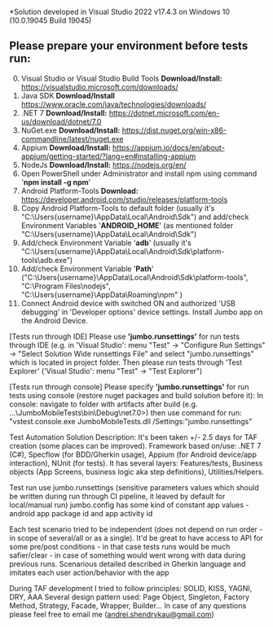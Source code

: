 *Solution developed in Visual Studio 2022 v17.4.3 on Windows 10 (10.0.19045 Build 19045)

## Please prepare your environment before tests run: ##

0. Visual Studio or Visual Studio Build Tools **Download/Install:** https://visualstudio.microsoft.com/downloads/ 
1. Java SDK **Download/Install** https://www.oracle.com/java/technologies/downloads/
2. .NET 7 **Download/Install:** https://dotnet.microsoft.com/en-us/download/dotnet/7.0
3. NuGet.exe **Download/Install:** https://dist.nuget.org/win-x86-commandline/latest/nuget.exe
4. Appium **Download/Install:** https://appium.io/docs/en/about-appium/getting-started/?lang=en#installing-appium
5. NodeJs **Download/Install:** https://nodejs.org/en/
6. Open PowerShell under Administrator and install npm using command '**npm install -g npm**'
7. Android Platform-Tools **Download:**  https://developer.android.com/studio/releases/platform-tools
8. Copy Android Platform-Tools to default folder (usually it's "C:\Users\{username}\AppData\Local\Android\Sdk") and add/check Environment Variables '**ANDROID_HOME**' (as mentioned folder "C:\Users\{username}\AppData\Local\Android\Sdk")
9. Add/check Environment Variable '**adb**' (usually it's "C:\Users\{username}\AppData\Local\Android\Sdk\platform-tools\adb.exe")
10. Add/check Environment Variable '**Path**' ("C:\Users\{username}\AppData\Local\Android\Sdk\platform-tools", "C:\Program Files\nodejs\", "C:\Users\{username}\AppData\Roaming\npm" )
11. Connect Android device with switched ON and authorized 'USB debugging' in 'Developer options' device settings. Install Jumbo app on the Android Device.

[Tests run through IDE] Please use **'jumbo.runsettings'** for run tests through IDE (e.g. in 'Visual Studio': menu "Test" -> "Configure Run Settings" -> "Select Solution Wide runsettings File" and select "jumbo.runsettings" which is located in project folder.
Then please run tests through 'Test Explorer' ('Visual Studio': menu "Test" -> "Test Explorer")

[Tests run through console] Please specify **'jumbo.runsettings'** for run tests using console (restore nuget packages and build solution before it):
In console: navigate to folder with artifacts after build (e.g. ...\JumboMobileTests\bin\Debug\net7.0>) then use command for run: "vstest.console.exe JumboMobileTests.dll /Settings:"jumbo.runsettings"


Test Automation Solution Description:
It's been taken +/- 2.5 days for TAF creation (some places can be improved).
Framework based on/use: .NET 7 (C#), Specflow (for BDD/Gherkin usage), Appium (for Android device/app interaction), NUnit (for tests). It has several layers: Features/tests, Business objects (App Screens, business logic aka step definitions), Utilities/Helpers.

Test run use jumbo.runsettings (sensitive parameters values which should be written during run through CI pipeline, it leaved by default for local/manual run)
jumbo.config has some kind of constant app values - android app package id and app activity id

Each test scenario tried to be independent (does not depend on run order - in scope of several/all or as a single). It'd be great to have access to API for some pre/post conditions - in that case tests runs would be much safier/clear - in case of something would went wrong with data during previous runs. Scenarious detailed described in Gherkin language and imitates each user action/behavior with the app

During TAF development I tried to follow principles: SOLID, KISS, YAGNI, DRY, AAA
Several design pattern used: Page Object, Singleton, Factory Method, Strategy, Facade, Wrapper, Builder...
In case of any questions please feel free to email me (andrei.shendrykau@gmail.com)

